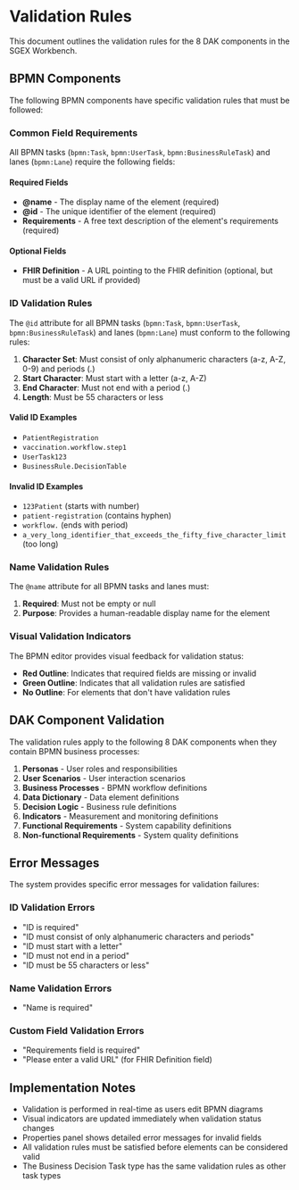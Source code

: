 # Validation Rules

This document outlines the validation rules for the 8 DAK components in the SGEX Workbench.

## BPMN Components

The following BPMN components have specific validation rules that must be followed:

### Common Field Requirements

All BPMN tasks (`bpmn:Task`, `bpmn:UserTask`, `bpmn:BusinessRuleTask`) and lanes (`bpmn:Lane`) require the following fields:

#### Required Fields
- **@name** - The display name of the element (required)
- **@id** - The unique identifier of the element (required)
- **Requirements** - A free text description of the element's requirements (required)

#### Optional Fields
- **FHIR Definition** - A URL pointing to the FHIR definition (optional, but must be a valid URL if provided)

### ID Validation Rules

The `@id` attribute for all BPMN tasks (`bpmn:Task`, `bpmn:UserTask`, `bpmn:BusinessRuleTask`) and lanes (`bpmn:Lane`) must conform to the following rules:

1. **Character Set**: Must consist of only alphanumeric characters (a-z, A-Z, 0-9) and periods (.)
2. **Start Character**: Must start with a letter (a-z, A-Z)
3. **End Character**: Must not end with a period (.)
4. **Length**: Must be 55 characters or less

#### Valid ID Examples
- `PatientRegistration`
- `vaccination.workflow.step1`
- `UserTask123`
- `BusinessRule.DecisionTable`

#### Invalid ID Examples
- `123Patient` (starts with number)
- `patient-registration` (contains hyphen)
- `workflow.` (ends with period)
- `a_very_long_identifier_that_exceeds_the_fifty_five_character_limit` (too long)

### Name Validation Rules

The `@name` attribute for all BPMN tasks and lanes must:

1. **Required**: Must not be empty or null
2. **Purpose**: Provides a human-readable display name for the element

### Visual Validation Indicators

The BPMN editor provides visual feedback for validation status:

- **Red Outline**: Indicates that required fields are missing or invalid
- **Green Outline**: Indicates that all validation rules are satisfied
- **No Outline**: For elements that don't have validation rules

## DAK Component Validation

The validation rules apply to the following 8 DAK components when they contain BPMN business processes:

1. **Personas** - User roles and responsibilities
2. **User Scenarios** - User interaction scenarios  
3. **Business Processes** - BPMN workflow definitions
4. **Data Dictionary** - Data element definitions
5. **Decision Logic** - Business rule definitions
6. **Indicators** - Measurement and monitoring definitions
7. **Functional Requirements** - System capability definitions
8. **Non-functional Requirements** - System quality definitions

## Error Messages

The system provides specific error messages for validation failures:

### ID Validation Errors
- "ID is required"
- "ID must consist of only alphanumeric characters and periods"
- "ID must start with a letter"
- "ID must not end in a period"
- "ID must be 55 characters or less"

### Name Validation Errors
- "Name is required"

### Custom Field Validation Errors
- "Requirements field is required"
- "Please enter a valid URL" (for FHIR Definition field)

## Implementation Notes

- Validation is performed in real-time as users edit BPMN diagrams
- Visual indicators are updated immediately when validation status changes
- Properties panel shows detailed error messages for invalid fields
- All validation rules must be satisfied before elements can be considered valid
- The Business Decision Task type has the same validation rules as other task types